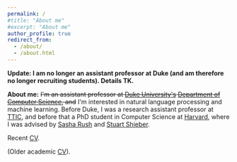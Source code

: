 ```yaml
---
permalink: /
#title: "About me"
#excerpt: "About me"
author_profile: true
redirect_from:
  - /about/
  - /about.html
---
```


**Update: I am no longer an assistant professor at Duke (and am therefore no longer recruiting students). Details TK.**

**About me:** ~~I'm an assistant professor at [Duke University's](https://www.duke.edu) [Department of Computer Science](https://www.cs.duke.edu/), and~~ I'm interested in natural language processing and machine learning. Before Duke, I was a research assistant professor at [TTIC](http://www.ttic.edu/), and before that a PhD student in Computer Science at [Harvard](https://www.seas.harvard.edu), where I was advised by [Sasha Rush](http://rush-nlp.com/) and [Stuart Shieber](http://www.eecs.harvard.edu/shieber/).

Recent [CV](http://swiseman.github.io/files/swiseman_cv_2025.pdf).

(Older academic [CV](http://swiseman.github.io/files/swiseman_cv.pdf)).

